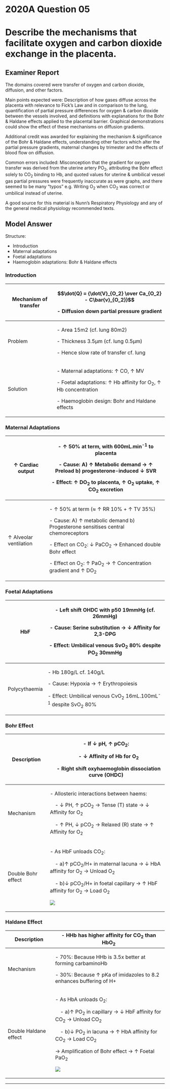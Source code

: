 <div class = "saq"> 

# 2020A Question 05
# Describe the mechanisms that facilitate oxygen and carbon dioxide exchange in the placenta.


## Examiner Report
The domains covered were transfer of oxygen and carbon dioxide, diffusion, and other factors.

Main points expected were: Description of how gases diffuse across the placenta with relevance to Fick’s Law and in comparison to the lung, quantification of partial pressure differences for oxygen & carbon dioxide between the vessels involved, and definitions with explanations for the Bohr & Haldane effects applied to the placental barrier. Graphical demonstrations could show the effect of these mechanisms on diffusion gradients.

Additional credit was awarded for explaining the mechanism & significance of the Bohr & Haldane effects, understanding other factors which alter the partial pressure gradients, maternal changes by trimester and the effects of blood flow on diffusion.

Common errors included: Misconception that the gradient for oxygen transfer was derived from the uterine artery PO<sub>2</sub>, attributing the Bohr effect solely to CO<sub>2</sub> binding to Hb, and quoted values for uterine & umbilical vessel gas partial pressures were frequently inaccurate as were graphs, and there seemed to be many “typos” e.g. Writing O<sub>2</sub> when CO<sub>2</sub> was correct or umbilical instead of uterine.

A good source for this material is Nunn’s Respiratory Physiology and any of the general medical physiology recommended texts.


## Model Answer
Structure:
* Introduction
* Maternal adaptations
* Foetal adaptations
* Haemoglobin adaptations: Bohr & Haldane effects


### Introduction

|Mechanism of transfer|<p>$$\dot{Q} = {\dot{V}_{O_2} \over Ca_{O_2} - C\bar{v}_{O_2}}$$</p><p>- Diffusion down partial pressure gradient</p>|
| -- | -- |
|Problem|<p>- Area 15m2 (cf. lung 80m2)</p><p>- Thickness 3.5μm (cf. lung 0.5μm)</p><p>- Hence slow rate of transfer cf. lung</p>|
|Solution|<p>- Maternal adaptations: ↑ CO, ↑ MV</p><p>- Foetal adaptations: ↑ Hb affinity for O<sub>2</sub>, ↑ Hb concentration</p><p>- Haemoglobin design: Bohr and Haldane effects</p>|


### Maternal Adaptations

|↑ Cardiac output|<p>- ↑ 50% at term, with 600mL.min<sup>-1</sup> to placenta</p><p>- Cause: A) ↑ Metabolic demand → ↑ Preload b) progesterone-induced ↓ SVR</p><p>- Effect: ↑ DO<sub>2</sub> to placenta, ↑ O<sub>2</sub> uptake, ↑ CO<sub>2</sub> excretion</p>|
| -- | -- |
|↑ Alveolar ventilation|<p>- ↑ 50% at term (≈ ↑ RR 10% + ↑ TV 35%)</p><p>- Cause: A) ↑ metabolic demand b) Progesterone sensitises central chemoreceptors</p><p>- Effect on CO<sub>2</sub>: ↓ PaCO<sub>2</sub> → Enhanced double Bohr effect</p><p>- Effect on O<sub>2</sub>: ↑ PaO<sub>2</sub> → ↑ Concentration gradient and ↑ DO<sub>2</sub></p>|


### Foetal Adaptations

|HbF|<p>- Left shift OHDC with p50 19mmHg (cf. 26mmHg)</p><p>- Cause: Serine substitution → ↓ Affinity for 2,3-DPG</p><p>- Effect: Umbilical venous SvO<sub>2</sub> 80% despite PO<sub>2</sub> 30mmHg</p>|
| -- | -- |
|Polycythaemia|<p>- Hb 180g/L cf. 140g/L</p><p>- Cause: Hypoxia → ↑ Erythropoiesis</p><p>- Effect: Umbilical venous CvO<sub>2</sub> 16mL.100mL<sup>-1</sup> despite SvO<sub>2</sub> 80%</p>|


### Bohr Effect

|Description|<p>- If ↓ pH, ↑ pCO<sub>2</sub>:</p><p>&emsp;- ↓ Affinity of Hb for O<sub>2</sub></p><p>&emsp;- Right shift oxyhaemoglobin dissociation curve (OHDC)</p>|
| -- | -- |
|Mechanism|<p>- Allosteric interactions between haems:</p><p>&emsp;- ↓ PH, ↑ pCO<sub>2</sub> → Tense (T) state → ↓ Affinity for O<sub>2</sub></p><p>&emsp;- ↑ PH, ↓ pCO<sub>2</sub> → Relaxed (R) state → ↑ Affinity for O<sub>2</sub></p>|
|Double Bohr effect|<p>- As HbF unloads CO<sub>2</sub>:</p><p>&emsp;- a)↑ pCO<sub>2</sub>/H+ in maternal lacuna → ↓ HbA affinity for O<sub>2</sub> → Unload O<sub>2</sub></p><p>&emsp;- b)↓ pCO<sub>2</sub>/H+ in foetal capillary → ↑ HbF affinity for O<sub>2</sub> → Load O<sub>2</sub></p><p><img src="resources\Oxyhb-curve-double-bohr.svg"></p>|


### Haldane Effect

|Description|- HHb has higher affinity for CO<sub>2</sub> than HbO<sub>2</sub>|
| -- | -- |
|Mechanism|<p>- 70%: Because HHb is 3.5x better at forming carbaminoHb</p><p>- 30%: Because ↑ pKa of imidazoles to 8.2 enhances buffering of H+ </p>|
|Double Haldane effect|<p>- As HbA unloads O<sub>2</sub>:</p><p>&emsp;- a)↑ PO<sub>2</sub> in capillary → ↓ HbF affinity for CO<sub>2</sub> → Unload CO<sub>2</sub></p><p>&emsp;- b)↓ PO<sub>2</sub> in lacuna → ↑ HbA affinity for CO<sub>2</sub> → Load CO<sub>2</sub></p><p>→ Amplification of Bohr effect → ↑ Foetal PaO<sub>2</sub></p><p><img src="resources\CO<sub>2</sub>-dissociation-curve.svg"></p>|


--- 

</div>